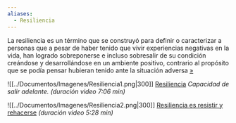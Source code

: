```yaml
---
aliases:
  - Resiliencia
---
```

La resiliencia es un término que se construyó para definir o caracterizar a personas que a pesar de haber tenido que vivir experiencias negativas en la vida, han logrado sobreponerse e incluso sobresalir de su condición creándose y desarrollándose en un ambiente positivo, contrario al propósito que se podía pensar hubieran tenido ante la situación adversa [»](https://es.wikipedia.org/wiki/Resiliencia_(psicolog%C3%ADa)#:~:text=La%20resiliencia%20es%20un%20t%C3%A9rmino%20que%20se%20construy%C3%B3%20para%20definir%20o%20caracterizar%20a%20personas%20que%20a%20pesar%20de%20haber%20tenido%20o%20vivir%20experiencias%20negativas%20en%20la%20vida%2C%20han%20logrado%20sobreponerse%20e%20incluso%20sobresalir%20de%20su%20condici%C3%B3n%20cre%C3%A1ndose%20y%20desarroll%C3%A1ndose%20en%20un%20ambiente%20positivo%2C%20contrario%20al%20prop%C3%B3sito%20que%20se%20pod%C3%ADa%20pensar%20hubieran%20tenido%20ante%20la%20situaci%C3%B3n%20adversa)

![[../Documentos/Imagenes/Resiliencia1.png|300]]
[Resiliencia](https://www.youtube.com/watch?v=XR0iPo-5128) *Capacidad de salir adelante.*
*(duración video 7:06 min)*

![[../Documentos/Imagenes/Resiliencia2.png|300]]
[Resiliencia es resistir y rehacerse](https://www.youtube.com/watch?v=mdKVDuM5uYM)
*(duración video 5:28 min)*



